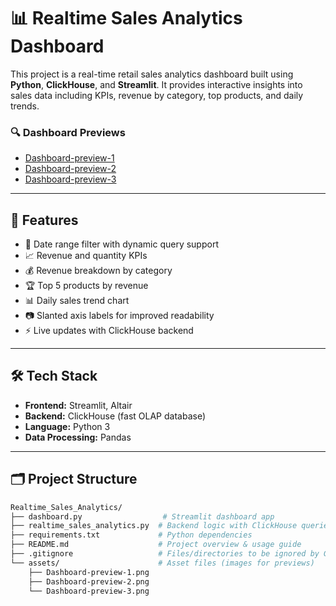 # 📊 Realtime Sales Analytics Dashboard

This project is a real-time retail sales analytics dashboard built using **Python**, **ClickHouse**, and **Streamlit**. It provides interactive insights into sales data including KPIs, revenue by category, top products, and daily trends.

### 🔍 Dashboard Previews

- [Dashboard-preview-1](assets/Dashboard-preview-1.png)
- [Dashboard-preview-2](assets/Dashboard-preview-2.png)
- [Dashboard-preview-3](assets/Dashboard-preview-3.png)

---

## 🚀 Features

- 📅 Date range filter with dynamic query support
- 📈 Revenue and quantity KPIs
- 💰 Revenue breakdown by category
- 🏆 Top 5 products by revenue
- 📊 Daily sales trend chart
- 📷 Slanted axis labels for improved readability
- ⚡ Live updates with ClickHouse backend

---

## 🛠️ Tech Stack

- **Frontend:** Streamlit, Altair
- **Backend:** ClickHouse (fast OLAP database)
- **Language:** Python 3
- **Data Processing:** Pandas

---

## 🗂️ Project Structure
``` bash
Realtime_Sales_Analytics/
├── dashboard.py                  # Streamlit dashboard app
├── realtime_sales_analytics.py  # Backend logic with ClickHouse queries
├── requirements.txt             # Python dependencies
├── README.md                    # Project overview & usage guide
├── .gitignore                   # Files/directories to be ignored by Git
└── assets/                      # Asset files (images for previews)
    ├── Dashboard-preview-1.png
    ├── Dashboard-preview-2.png
    └── Dashboard-preview-3.png
